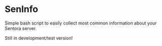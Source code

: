 # SenInfo

Simple bash script to easily collect most common information about your Sentora server.

Still in development/test version!